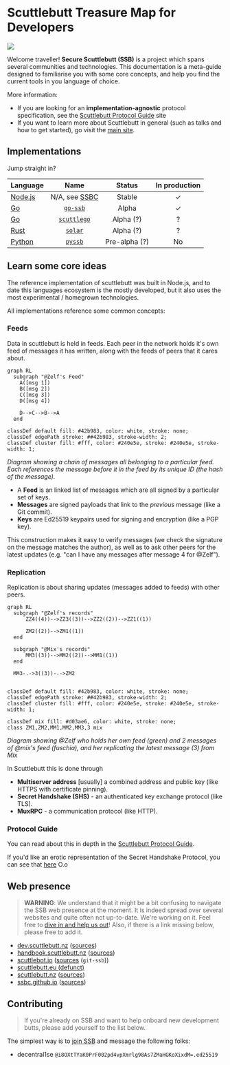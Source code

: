 # Scuttlebutt Treasure Map for Developers

![](./assets/bandana.jpg)

Welcome traveller! **Secure Scuttlebutt (SSB)** is a project which spans several communities and technologies.
This documentation is a meta-guide designed to familiarise you with some core concepts,
and help you find the current tools in you language of choice.

More information:
* If you are looking for an **implementation-agnostic** protocol specification, see the [Scuttlebutt Protocol Guide](https://ssbc.github.io/scuttlebutt-protocol-guide/) site
* If you want to learn more about Scuttlebutt in general (such as talks and how to get started), go visit the [main site](https://ssb.nz).

## Implementations

Jump straight in?

Language               | Name | Status | In production
-----------------------|:---:| :---: | :---:
[Node.js](javascript/) | N/A, see [SSBC](https://github.com/orgs/ssbc/repositories?language=javascript&type=all) | Stable | ✓ 
[Go](golang/)          | [`go-ssb`](https://github.com/ssbc/go-ssb) | Alpha | ✓
[Go](golang/)          | [`scuttlego`](https://github.com/planetary-social/scuttlego) | Alpha (?) | ?
[Rust](rust/)          | [`solar`](https://github.com/mycognosist/solar) | Alpha (?) | ?
[Python](python/)      | [`pyssb`](https://github.com/pferreir/pyssb) | Pre-alpha (?) | No

## Learn some core ideas

The reference implementation of scuttlebutt was built in Node.js, and to date this languages ecosystem is the mostly developed,
but it also uses the most experimental / homegrown technologies.

All implementations reference some common concepts:

### Feeds

Data in scuttlebutt is held in feeds. Each peer in the network holds it's own feed of messages it has written, along with the feeds of peers that it cares about.


```mermaid
graph RL
  subgraph "@Zelf's Feed"
    A([msg 1])
    B([msg 2])
    C([msg 3])
    D([msg 4])

    D-->C-->B-->A
  end

classDef default fill: #42b983, color: white, stroke: none;
classDef edgePath stroke: ##42b983, stroke-width: 2;
classDef cluster fill: #fff, color: #240e5e, stroke: #240e5e, stroke-width: 1;
```
_Diagram showing a chain of messages all belonging to a particular feed. Each references the message before it in the feed by its unique ID (the hash of the message)._

- A **Feed** is an linked list of messages which are all signed by a particular set of keys.
- **Messages** are signed payloads that link to the _previous_ message (like a Git commit).
- **Keys** are Ed25519 keypairs used for signing and encryption (like a PGP key).

This construction makes it easy to verify messages (we check the signature on the message matches the author),
as well as to ask other peers for the latest updates (e.g. "can I have any messages after message 4 for @Zelf").

### Replication

Replication is about sharing updates (messages added to feeds) with other peers.
```mermaid
graph RL
  subgraph "@Zelf's records"
      ZZ4((4))-->ZZ3((3))-->ZZ2((2))-->ZZ1((1))

      ZM2((2))-->ZM1((1))
  end

  subgraph "@Mix's records"
      MM3((3))-->MM2((2))-->MM1((1))
  end

  MM3-.->3((3))-.->ZM2


classDef default fill: #42b983, color: white, stroke: none;
classDef edgePath stroke: ##42b983, stroke-width: 2;
classDef cluster fill: #fff, color: #240e5e, stroke: #240e5e, stroke-width: 1;

classDef mix fill: #d03ae6, color: white, stroke: none;
class ZM1,ZM2,MM1,MM2,MM3,3 mix 
```
_Diagram showing @Zelf who holds her own feed (green) and 2 messages of @mix's feed (fuschia), and her replicating the latest message (3) from Mix_

In Scuttlebutt this is done through
- **Multiserver address** [usually] a combined address and public key (like HTTPS with certificate pinning).
- **Secret Handshake (SHS)** - an authenticated key exchange protocol (like TLS).
- **MuxRPC** - a communication protocol (like HTTP).

### Protocol Guide

You can read about this in depth in the [Scuttlebutt Protocol Guide](https://ssbc.github.io/scuttlebutt-protocol-guide/#keys-and-identities).

If you'd like an erotic representation of the Secret Handshake Protocol, you can see that <a href="assets/handshake-erotica.png">here</a> O.o

## Web presence

> **WARNING**: We understand that it might be a bit confusing to navigate the
> SSB web presence at the moment. It is indeed spread over several websites and
> quite often not up-to-date. We're working on it. Feel free to [dive in and
> help us out](/#contributing)! Also, if there is a link missing below, please
> free to add it.

- [dev.scuttlebutt.nz](https://dev.scuttlebutt.nz) ([sources](https://github.com/ssbc/dev.scuttlebutt.nz))
- [handbook.scuttlebutt.nz](https://handbook.scuttlebutt.nz) ([sources](https://github.com/ssbc/handbook.scuttlebutt.nz))
- [scuttlebot.io](https://scuttlebot.io) ([sources](https://git.scuttlebot.io/%25hg8wG6xCDKVWoPYCS84HY7Adrd6JEUYoM23%2BGwn24I4%3D.sha256) (`git-ssb`))
- [scuttlebutt.eu (defunct)](https://github.com/scuttlebutt-eu/important-documents)
- [scuttlebutt.nz](https://scuttlebutt.nz) ([sources](https://gitlab.com/ssbc/scuttlebutt.nz))
- [ssbc.github.io](https://ssbc.github.io) ([sources](https://github.com/ssbc/ssbc.github.io))

## Contributing

> If you're already on SSB and want to help onboard new development butts,
> please add yourself to the list below.

The simplest way is to [join SSB](https://scuttlebutt.nz/get-started) and message the following folks:

* decentral1se `@i8OXtTYaK0PrF002pd4vpXmrlg98As7ZMaHGKoXixdM=.ed25519`
